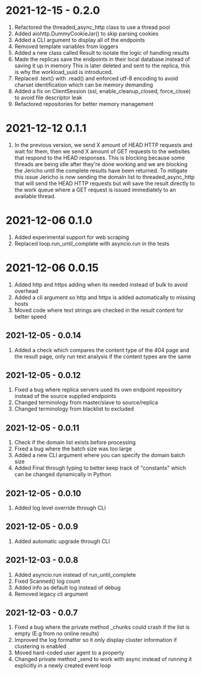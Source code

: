 # 2021-12-15 - 0.2.0

1. Refactored the threaded_async_http class to use a thread pool
2. Added aiohttp.DummyCookieJar() to skip parsing cookies
3. Added a CLI argument to display all of the endpoints
4. Removed template variables from loggers
5. Added a new class called Result to isolate the logic of handling results
6. Made the replicas save the endpoints in their local database instead of saving it up in memory
   This is later deleted and sent to the replica, this is why the workload_uuid is introduced.
7. Replaced .text() with .read() and enforced utf-8 encoding to avoid charset identification which can be memory demanding
8. Added a fix on ClientSession (ssl, enable_cleanup_closed, force_close) to avoid file descriptor leak
9. Refactored repositories for better memory management

# 2021-12-12 0.1.1

1. In the previous version, we send X amount of HEAD HTTP requests and wait for them, then we send X amount of GET requests
to the websites that respond to the HEAD responses. This is blocking because some threads are being idle after they're done working
and we are blocking the Jericho until the complete results have been returned. To mitigate this issue Jericho is now sending the domain list
to threaded_async_http that will send the HEAD HTTP requests but will save the result directly to the work queue where a GET request is issued
immediately to an available thread.

# 2021-12-06 0.1.0

1. Added experimental support for web scraping
2. Replaced loop.run_until_complete with asyncio.run in the tests

# 2021-12-06 0.0.15

1. Added http and https adding when its needed instead of bulk to avoid overhead
2. Added a cli argument so http and https is added automatically to missing hosts
3. Moved code where text strings are checked in the result content for better speed

## 2021-12-05 - 0.0.14

1. Added a check which compares the content type of the 404 page and the result page, only run text analysis if the content types are the same

## 2021-12-05 - 0.0.12

1. Fixed a bug where replica servers used its own endpoint repository instead of the source supplied endpoints
2. Changed terminology from master/slave to source/replica
3. Changed terminology from blacklist to excluded

## 2021-12-05 - 0.0.11

1. Check if the domain list exists before processing
2. Fixed a bug where the batch size was too large
3. Added a new CLI argument where you can specify the domain batch size
4. Added Final through typing to better keep track of "constants" which can be changed dynamically in Python

## 2021-12-05 - 0.0.10

1. Added log level override through CLI

## 2021-12-05 - 0.0.9

1. Added automatic upgrade through CLI

## 2021-12-03 - 0.0.8

1. Added asyncio.run instead of run_until_complete
2. Fixed Scanned() log count
3. Added info as default log instead of debug
4. Removed legacy cli argument

## 2021-12-03 - 0.0.7

1. Fixed a bug where the private method _chunks could crash if the list is empty (E.g from no online results)
2. Improved the log formatter so it only display cluster information if clustering is enabled
3. Moved hard-coded user agent to a property
4. Changed private method _send to work with async instead of running it explicitly in a newly created event loop